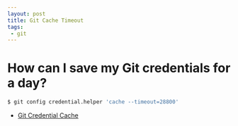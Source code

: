```yaml
---
layout: post
title: Git Cache Timeout
tags:
 - git
---
```


# How can I save my Git credentials for a day?

```bash
$ git config credential.helper 'cache --timeout=28800'
```

- [Git Credential Cache](https://git-scm.com/docs/git-credential-cache)
